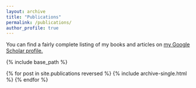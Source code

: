 ```yaml
---
layout: archive
title: "Publications"
permalink: /publications/
author_profile: true
---
```


You can find a fairly complete listing of my books and articles on <u><a href="{{author.googlescholar}}">my Google Scholar profile</a>.</u>

{% include base_path %}

{% for post in site.publications reversed %}
  {% include archive-single.html %}
{% endfor %}
